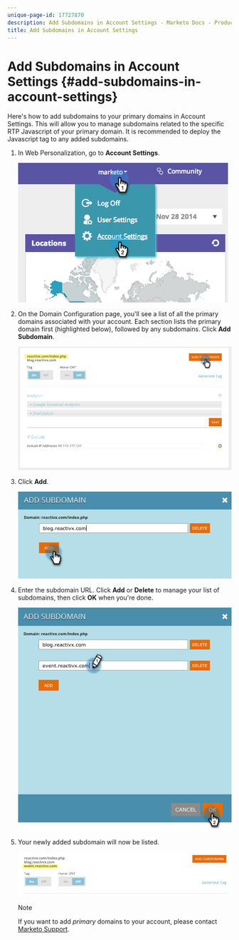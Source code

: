 ```yaml
---
unique-page-id: 17727870
description: Add Subdomains in Account Settings - Marketo Docs - Product Documentation
title: Add Subdomains in Account Settings
---
```


# Add Subdomains in Account Settings {#add-subdomains-in-account-settings}

Here's how to add subdomains to your primary domains in Account Settings. This will allow you to manage subdomains related to the specific RTP Javascript of your primary domain. It is recommended to deploy the Javascript tag to any added subdomains.

1. In Web Personalization, go to **Account Settings**.

   ![](assets/image2014-12-1-23-3-12.png)

1. On the Domain Configuration page, you'll see a list of all the primary domains associated with your account. Each section lists the primary domain first (highlighted below), followed by any subdomains. Click **Add Subdomain**.

   ![](assets/highlightprimary2.png)

1. Click **Add**.

   ![](assets/add.png)

1. Enter the subdomain URL. Click **Add** or **Delete** to manage your list of subdomains, then click **OK** when you're done.

   ![](assets/newsubdomain.png)

1. Your newly added subdomain will now be listed.

   ![](assets/finalnew.png)

   >[!NOTE]
   >
   >If you want to add *primary* domains to your account, please contact [Marketo Support](http://docs.marketo.com/cdn-cgi/l/email-protection#5e2d2b2e2e312c2a1e333f2c353b2a31703d3133).


